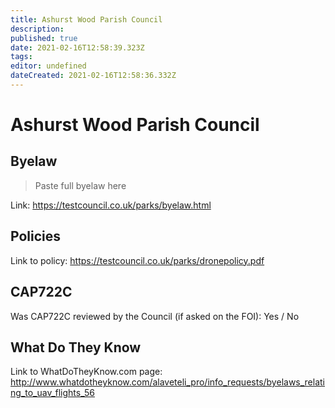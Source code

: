```yaml
---
title: Ashurst Wood Parish Council
description: 
published: true
date: 2021-02-16T12:58:39.323Z
tags: 
editor: undefined
dateCreated: 2021-02-16T12:58:36.332Z
---
```


# Ashurst Wood Parish Council


## Byelaw
> Paste full byelaw here

Link:
https://testcouncil.co.uk/parks/byelaw.html

## Policies
Link to policy:
https://testcouncil.co.uk/parks/dronepolicy.pdf

## CAP722C

Was CAP722C reviewed by the Council (if asked on the FOI): Yes / No

## What Do They Know

Link to WhatDoTheyKnow.com page:
http://www.whatdotheyknow.com/alaveteli_pro/info_requests/byelaws_relating_to_uav_flights_56

